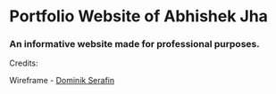 Portfolio Website of Abhishek Jha
===============

### An informative website made for professional purposes.

Credits:

Wireframe - [Dominik Serafin](http://dominikserafin.github.io/aurora-template)

